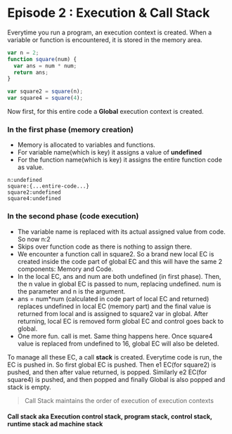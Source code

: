 # Episode 2 : Execution & Call Stack

Everytime you run a program, an execution context is created.
When a variable or function is encountered, it is stored in the memory area.

```javascript
var n = 2;
function square(num) {
  var ans = num * num;
  return ans;
}

var square2 = square(n);
var square4 = square(4);
```

Now first, for this entire code a <strong>Global</strong> execution context is created.

### In the first phase (memory creation)

- Memory is allocated to variables and functions.
- For variable name(which is key) it assigns a value of <strong>undefined</strong>
- For the function name(which is key) it assigns the entire function code as value.

```
n:undefined
square:{...entire-code...}
square2:undefined
square4:undefined

```

### In the second phase (code execution)

- The variable name is replaced with its actual assigned value from code. So now n:2
- Skips over function code as there is nothing to assign there.
- We encounter a function call in square2. So a brand new local EC is created inside the code part of global EC and this will have the same 2 components: Memory and Code.
- In the local EC, ans and num are both undefined (in first phase). Then, the n value in global EC is passed to num, replacing undefined. num is the parameter and n is the argument.
- ans = num\*num (calculated in code part of local EC and returned) replaces undefined in local EC (memory part) and the final value is returned from local and is assigned to square2 var in global.
  After returning, local EC is removed form global EC and control goes back to global.
- One more fun. call is met. Same thing happens here.
  Once square4 value is replaced from undefined to 16, global EC will also be deleted.

To manage all these EC, a call **stack** is created. Everytime code is run, the EC is pushed in. So first global EC is pushed. Then e1 EC(for square2) is pushed, and then after
value returned, is popped. Similarly e2 EC(for square4) is pushed, and then popped and finally Global is also popped and stack is empty.

> Call Stack maintains the order of execution of execution contexts

#### Call stack aka Execution control stack, program stack, control stack, runtime stack ad machine stack
